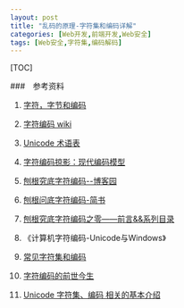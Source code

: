 ```yaml
---
layout: post
title: "乱码的原理-字符集和编码详解"
categories: [Web开发,前端开发,Web安全]
tags: [Web安全,字符集,编码解码]
---
```


[TOC]



###　参考资料

1. [字符，字节和编码](http://www.regexlab.com/zh/encoding.htm)

2. [字符编码 wiki](https://zh.wikipedia.org/wiki/%E5%AD%97%E7%AC%A6%E7%BC%96%E7%A0%81)

3. [Unicode 术语表](http://unicode.org/glossary/)

4. [字符编码掠影：现代编码模型](https://m.aliyun.com/yunqi/articles/63036)

5. [刨根究底字符编码--博客园](http://www.cnblogs.com/benbenalin/category/1005679.html)

6. [刨根问底字符编码-简书](http://www.jianshu.com/nb/12669233)

7. [刨根究底字符编码之零——前言&&系列目录](http://www.cnblogs.com/benbenalin/p/6881980.html)

8. 《计算机字符编码-Unicode与Windows》

9. [常见字符集和编码](http://www.jianshu.com/p/bf984db401d3)

10. [字符编码的前世今生](http://tgideas.qq.com/webplat/info/news_version3/804/808/811/m579/201307/218730.shtml)

11. [Unicode 字符集、编码 相关的基本介绍](https://my.oschina.net/shede333/blog/668438)

    ​